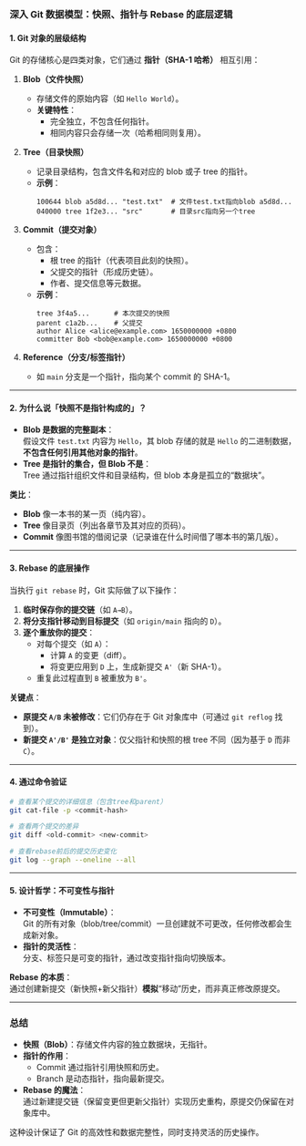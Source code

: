 ### **深入 Git 数据模型：快照、指针与 Rebase 的底层逻辑**

#### **1. Git 对象的层级结构**
Git 的存储核心是四类对象，它们通过 **指针（SHA-1 哈希）** 相互引用：
1. **Blob（文件快照）**  
   - 存储文件的原始内容（如 `Hello World`）。  
   - **关键特性**：  
     - 完全独立，不包含任何指针。  
     - 相同内容只会存储一次（哈希相同则复用）。  

2. **Tree（目录快照）**  
   - 记录目录结构，包含文件名和对应的 blob 或子 tree 的指针。  
   - **示例**：  
     ```plaintext
     100644 blob a5d8d... "test.txt"  # 文件test.txt指向blob a5d8d...
     040000 tree 1f2e3... "src"       # 目录src指向另一个tree
     ```

3. **Commit（提交对象）**  
   - 包含：  
     - 根 tree 的指针（代表项目此刻的快照）。  
     - 父提交的指针（形成历史链）。  
     - 作者、提交信息等元数据。  
   - **示例**：  
     ```plaintext
     tree 3f4a5...      # 本次提交的快照
     parent c1a2b...    # 父提交
     author Alice <alice@example.com> 1650000000 +0800
     committer Bob <bob@example.com> 1650000000 +0800
     ```

4. **Reference（分支/标签指针）**  
   - 如 `main` 分支是一个指针，指向某个 commit 的 SHA-1。  

---

#### **2. 为什么说「快照不是指针构成的」？**
- **Blob 是数据的完整副本**：  
  假设文件 `test.txt` 内容为 `Hello`，其 blob 存储的就是 `Hello` 的二进制数据，**不包含任何引用其他对象的指针**。  
- **Tree 是指针的集合，但 Blob 不是**：  
  Tree 通过指针组织文件和目录结构，但 blob 本身是孤立的“数据块”。  

**类比**：  
- **Blob** 像一本书的某一页（纯内容）。  
- **Tree** 像目录页（列出各章节及其对应的页码）。  
- **Commit** 像图书馆的借阅记录（记录谁在什么时间借了哪本书的第几版）。  

---

#### **3. Rebase 的底层操作**
当执行 `git rebase` 时，Git 实际做了以下操作：  
1. **临时保存你的提交链**（如 `A→B`）。  
2. **将分支指针移动到目标提交**（如 `origin/main` 指向的 `D`）。  
3. **逐个重放你的提交**：  
   - 对每个提交（如 `A`）：  
     - 计算 `A` 的变更（diff）。  
     - 将变更应用到 `D` 上，生成新提交 `A'`（新 SHA-1）。  
   - 重复此过程直到 `B` 被重放为 `B'`。  

**关键点**：  
- **原提交 `A/B` 未被修改**：它们仍存在于 Git 对象库中（可通过 `git reflog` 找到）。  
- **新提交 `A'/B'` 是独立对象**：仅父指针和快照的根 tree 不同（因为基于 `D` 而非 `C`）。  

---

#### **4. 通过命令验证**
```bash
# 查看某个提交的详细信息（包含tree和parent）
git cat-file -p <commit-hash>

# 查看两个提交的差异
git diff <old-commit> <new-commit>

# 查看rebase前后的提交历史变化
git log --graph --oneline --all
```

---

#### **5. 设计哲学：不可变性与指针**
- **不可变性（Immutable）**：  
  Git 的所有对象（blob/tree/commit）一旦创建就不可更改，任何修改都会生成新对象。  
- **指针的灵活性**：  
  分支、标签只是可变的指针，通过改变指针指向切换版本。  

**Rebase 的本质**：  
通过创建新提交（新快照+新父指针）**模拟**“移动”历史，而非真正修改原提交。  

---

### **总结**
- **快照（Blob）**：存储文件内容的独立数据块，无指针。  
- **指针的作用**：  
  - Commit 通过指针引用快照和历史。  
  - Branch 是动态指针，指向最新提交。  
- **Rebase 的魔法**：  
  通过新建提交链（保留变更但更新父指针）实现历史重构，原提交仍保留在对象库中。  

这种设计保证了 Git 的高效性和数据完整性，同时支持灵活的历史操作。